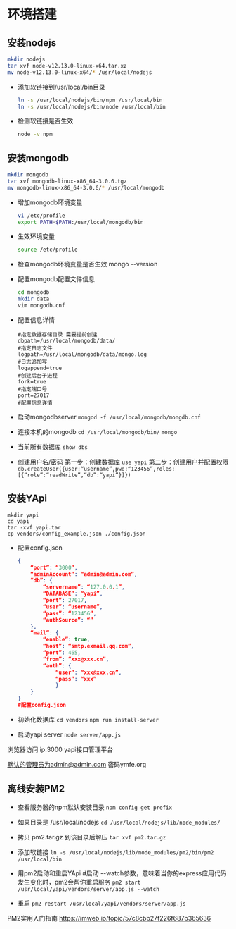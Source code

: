 # 环境搭建

## 安装nodejs

```bash
mkdir nodejs
tar xvf node-v12.13.0-linux-x64.tar.xz
mv node-v12.13.0-linux-x64/* /usr/local/nodejs
```

- 添加软链接到/usr/local/bin目录
  ```bash
  ln -s /usr/local/nodejs/bin/npm /usr/local/bin
  ln -s /usr/local/nodejs/bin/node /usr/local/bin
  ```

  

- 检测软链接是否生效
  ```bash
  node -v npm
  ```

  

## 安装mongodb

```bash
mkdir mongodb
tar xvf mongodb-linux-x86_64-3.0.6.tgz
mv mongodb-linux-x86_64-3.0.6/* /usr/local/mongodb
```

- 增加mongodb环境变量
  ```bash
  vi /etc/profile
  export PATH=$PATH:/usr/local/mongodb/bin
  ```

  

- 生效环境变量
  ```bash
  source /etc/profile
  ```

  

- 检查mongodb环境变量是否生效
  mongo --version

- 配置mongodb配置文件信息
  ```bash
  cd mongodb
  mkdir data
  vim mongodb.cnf
  ```

  

- 配置信息详情
  ```
  #指定数据存储目录 需要提前创建
  dbpath=/usr/local/mongodb/data/
  #指定日志文件
  logpath=/usr/local/mongodb/data/mongo.log
  #日志追加写
  logappend=true
  #创建后台子进程
  fork=true
  #指定端口号
  port=27017
  #配置信息详情
  ```

  

- 启动mongodbserver
  `mongod -f /usr/local/mongodb/mongdb.cnf`

- 连接本机的mongodb
  `cd /usr/local/mongodb/bin/`
  `mongo`

- 当前所有数据库
  `show dbs`

- 创建用户名/密码
  第一步：创建数据库
  `use yapi`
  第二步：创建用户并配置权限
  `db.createUser({user:“username”,pwd:“123456”,roles:[{“role”:“readWrite”,“db”:“yapi”}]})`

## 安装YApi

```ba
mkdir yapi
cd yapi
tar -xvf yapi.tar
cp vendors/config_example.json ./config.json
```

- 配置config.json
  ```json
  {
      “port”: “3000”,
      “adminAccount”: “admin@admin.com”,
      “db”: {
          “servername”: “127.0.0.1”,
          “DATABASE”: “yapi”,
          “port”: 27017,
          “user”: “username”,
          “pass”: “123456”,
          “authSource”: “”
      },
      “mail”: {
          “enable”: true,
          “host”: “smtp.exmail.qq.com”,
          “port”: 465,
          “from”: “xxx@xxx.cn”,
          “auth”: {
              “user”: “xxx@xxx.cn”,
              “pass”: “xxx”
              }
      }
  }
  #配置config.json
  ```

  

- 初始化数据库
  `cd vendors`
  `npm run install-server`

- 启动yapi server
  `node server/app.js`

浏览器访问 ip:3000 yapi接口管理平台

默认的管理员为admin@admin.com 密码ymfe.org

## 离线安装PM2

- 查看服务器的npm默认安装目录
  `npm config get prefix`

- 如果目录是 /usr/local/nodejs
  `cd /usr/local/nodejs/lib/node_modules/`

- 拷贝 pm2.tar.gz 到该目录后解压
  `tar xvf pm2.tar.gz`

- 添加软链接
  `ln -s /usr/local/nodejs/lib/node_modules/pm2/bin/pm2 /usr/local/bin`

- 用pm2启动和重启YApi
  #启动 --watch参数，意味着当你的express应用代码发生变化时，pm2会帮你重启服务
  `pm2 start /usr/local/yapi/vendors/server/app.js --watch`

- 重启
  `pm2 restart /usr/local/yapi/vendors/server/app.js`

PM2实用入门指南
https://imweb.io/topic/57c8cbb27f226f687b365636